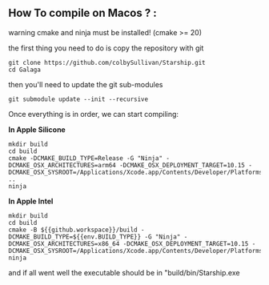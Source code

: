 ## <b>How To compile on Macos ? :</b>

warning cmake and ninja must be installed! 
(cmake >= 20)

the first thing you need to do is copy the repository with git

```
git clone https://github.com/colbySullivan/Starship.git
cd Galaga
```

then you'll need to update the git sub-modules 

```
git submodule update --init --recursive
```

Once everything is in order, we can start compiling: 

<b> In Apple Silicone </b>
```
mkdir build
cd build
cmake -DCMAKE_BUILD_TYPE=Release -G "Ninja" -DCMAKE_OSX_ARCHITECTURES=arm64 -DCMAKE_OSX_DEPLOYMENT_TARGET=10.15 -DCMAKE_OSX_SYSROOT=/Applications/Xcode.app/Contents/Developer/Platforms/MacOSX.platform/Developer/SDKs/MacOSX.sdk ..
ninja
```

<b> In Apple Intel </b>

```
mkdir build
cd build
cmake -B ${{github.workspace}}/build -DCMAKE_BUILD_TYPE=${{env.BUILD_TYPE}} -G "Ninja" -DCMAKE_OSX_ARCHITECTURES=x86_64 -DCMAKE_OSX_DEPLOYMENT_TARGET=10.15 -DCMAKE_OSX_SYSROOT=/Applications/Xcode.app/Contents/Developer/Platforms/MacOSX.platform/Developer/SDKs/MacOSX.sdk
ninja
```

and if all went well the executable should be in "build/bin/Starship.exe